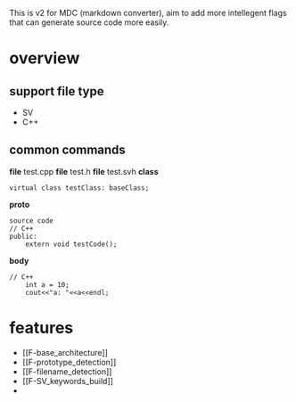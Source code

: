 This is v2 for MDC (markdown converter), aim to add more intellegent flags that can generate source code more easily.
# overview
## support file type
- SV
- C++
## common commands
**file**
test.cpp
**file**
test.h
**file**
test.svh
**class** 
```
virtual class testClass: baseClass;
```

**proto**
```
source code
// C++
public:
	extern void testCode();
```
**body**
```
// C++
	int a = 10;
	cout<<"a: "<<a<<endl;
```

# features
- [[F-base_architecture]]
- [[F-prototype_detection]]
- [[F-filename_detection]]
- [[F-SV_keywords_build]]
- 
